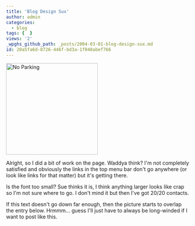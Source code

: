 ```yaml
---
title: 'Blog Design Sux'
author: admin
categories:
  - blog
tags: {  }
views: '2'
_wpghs_github_path: _posts/2004-03-01-blog-design-sux.md
id: 20a5fa6d-8726-446f-bd3a-1f048abef766
---
```

<div><img alt="No Parking" src="http://www.mennoboy.com/chris/archives/images/home/stop.jpg" width="250"></div>
<p>Alright, so I did a bit of work on the page.  Waddya think?  I'm not completely satisfied and obviously the links in the top menu bar don't go anywhere (or look like links for that matter) but it's getting there.</p>
<p>Is the font too small?  Sue thinks it is, I think anything larger looks like crap so I'm not sure where to go.  I don't mind it but then I've got 20/20 contacts.</p>
<p>If this text doesn't go down far enough, then the picture starts to overlap the entry below.  Hrmmm...  guess I'll just have to always be long-winded if I want to post like this.</p>
